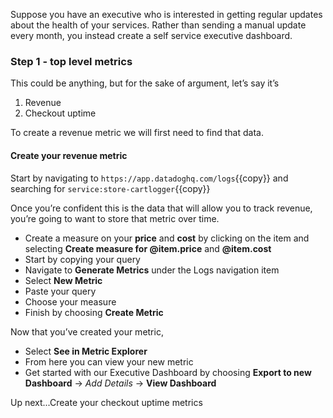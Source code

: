 Suppose you have an executive who is interested in getting regular updates about the health of your services. Rather than sending a manual update every month, you instead create a self service executive dashboard.

### Step 1 - top level metrics

This could be anything, but for the sake of argument, let’s say it’s 
1. Revenue 
2. Checkout uptime

To create a revenue metric we will first need to find that data. 

#### Create your revenue metric 
Start by navigating to `https://app.datadoghq.com/logs`{{copy}} and searching for `service:store-cartlogger`{{copy}}

Once you’re confident this is the data that will allow you to track revenue, you’re going to want to store that metric over time. 

- Create a measure on your **price** and **cost** by clicking on the item and selecting **Create measure for @item.price** and **@item.cost**
- Start by copying your query
- Navigate to **Generate Metrics** under the Logs navigation item
- Select **New Metric** 
- Paste your query
- Choose your measure
- Finish by choosing **Create Metric**

Now that you’ve created your metric, 
- Select **See in Metric Explorer**
- From here you can view your new metric 
- Get started with our Executive Dashboard by choosing **Export to new Dashboard** → *Add Details* → **View Dashboard**

Up next...Create your checkout uptime metrics
